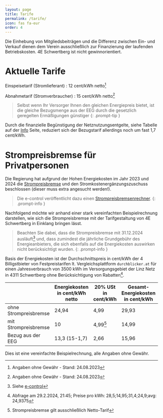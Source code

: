 ```yaml
---
layout: page
title: Tarife
permalink: /tarife/
icon: fas fa-eur
order: 4
---
```


Die Einhebung von Mitgliedsbeiträgen und die Differenz zwischen Ein- und Verkauf dienen dem
Verein ausschließlich zur Finanzierung der laufenden Betriebskosten. 4E Schwertberg ist nicht gewinnorientiert.

# Aktuelle Tarife

Einspeisetarif (Stromlieferant)
: 12 cent/kWh netto[^1]

Abnahmetarif (Stromverbraucher)
: 15 cent/kWh netto[^1]

> Selbst wenn Ihr Versorger Ihnen den gleichen Energiepreis bietet, ist die gleiche Bezugsmenge aus der
> EEG durch die gesetzlich geregelten Ermäßigungen günstiger
{: .prompt-tip }

Durch die finanzielle Begünstigung der Netznutzungsentgelte, siehe Tabelle auf der [Info](info) Seite,
reduziert sich der Bezugstarif allerdings noch um fast 1,7 cent/kWh.


# Strompreisbremse für Privatpersonen

Die Regierung hat aufgrund der Hohen Energiekosten im Jahr 2023 und 2024 die [Strompreisbremse](https://www.oesterreich.gv.at/themen/steuern_und_finanzen/unterstuetzungen_beihilfen_und_foerderungen/sonstige_beihilfen_und_foerderungen/entlastungspaket/allgemeine-informationsseite.html)
und den Stromkostenergänzungszuschuss beschlossen (dieser muss extra angesucht werden!).

> Die e-control veröffentlicht dazu einen [Strompreisbremsenrechner](https://www.e-control.at/stromkostenbremse).
{: .prompt-info }

Nachfolgend möchte wir anhand einer stark vereinfachten Beispielrechnung darstellen, wie sich
die Strompreisbremse mit der Tarifgestaltung von 4E Schwertberg in Einklang bringen lässt.

> Beachten Sie dabei, dass die Strompreisbremse mit 31.12.2024 ausläuft[^3] und, dass zumindest
> die jährliche Grundgebühr des Energieanbieters, die sich ebenfalls auf die Energiekosten
> auswirken nicht berücksichtigt wurden.
{: .prompt-info }

Basis der Energiekosten ist der Durchschnittspreis in cent/kWh der 4 Billigstbieter von
Festpreistarifen lt. Vergleichsplattform `durchblicker.at` für einen Jahresverbrauch von 3500 kWh
im Versorgungsgebiet der Linz Netz in 4311 Schwertberg ohne Berücksichtigung von Rabatten[^2].

|  | Energiekosten in cent/kWh netto | 20% USt in cent/kWh | Gesamt-Energiekosten in cent/kWh |
| --- | --- | --- | --- |
| ohne Strompreisbremse | 24,94 | 4,99 | 29,93 |
| mit Strompreisbremse  | 10    | 4,99[^4] | 14,99 |
| Bezug aus der EEG     | 13,3 (15-1,7) | 2,66 | 15,96 |

Dies ist eine vereinfachte Beispielrechnung, alle Angaben ohne Gewähr.

[^1]: Angaben ohne Gewähr - Stand: 24.08.2023
[^2]: Abfrage am 29.2.2024, 21:45; Preise pro kWh: 28,5;14,95;31,4;24,9;avg: 24,9375
[^3]: Siehe [e-control](https://www.e-control.at/stromkostenbremse)
[^4]: Strompreisbremse gilt ausschließlich Netto-Tarif